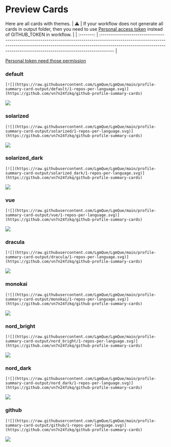
# Preview Cards

Here are all cards with themes.
| :warning: | If your workflow does not generate all cards in output folder, then you need to use [Personal access token](https://docs.github.com/en/actions/configuring-and-managing-workflows/creating-and-storing-encrypted-secrets) instead of GITHUB_TOKEN in workflow. |
| :-------: | :------------------------------------------------------------------------------------------------------------------------------------------------------------------------------------------------------------------------------------------------ |

[Personal token need those permission](https://github.com/vn7n24fzkq/github-profile-summary-cards/wiki/Personal-access-token-permissions)


### default


```
[![](https://raw.githubusercontent.com/LgmQue/LgmQue/main/profile-summary-card-output/default/1-repos-per-language.svg)](https://github.com/vn7n24fzkq/github-profile-summary-cards)
```
![](https://raw.githubusercontent.com/LgmQue/LgmQue/main/profile-summary-card-output/default/1-repos-per-language.svg)


### solarized


```
[![](https://raw.githubusercontent.com/LgmQue/LgmQue/main/profile-summary-card-output/solarized/1-repos-per-language.svg)](https://github.com/vn7n24fzkq/github-profile-summary-cards)
```
![](https://raw.githubusercontent.com/LgmQue/LgmQue/main/profile-summary-card-output/solarized/1-repos-per-language.svg)


### solarized_dark


```
[![](https://raw.githubusercontent.com/LgmQue/LgmQue/main/profile-summary-card-output/solarized_dark/1-repos-per-language.svg)](https://github.com/vn7n24fzkq/github-profile-summary-cards)
```
![](https://raw.githubusercontent.com/LgmQue/LgmQue/main/profile-summary-card-output/solarized_dark/1-repos-per-language.svg)


### vue


```
[![](https://raw.githubusercontent.com/LgmQue/LgmQue/main/profile-summary-card-output/vue/1-repos-per-language.svg)](https://github.com/vn7n24fzkq/github-profile-summary-cards)
```
![](https://raw.githubusercontent.com/LgmQue/LgmQue/main/profile-summary-card-output/vue/1-repos-per-language.svg)


### dracula


```
[![](https://raw.githubusercontent.com/LgmQue/LgmQue/main/profile-summary-card-output/dracula/1-repos-per-language.svg)](https://github.com/vn7n24fzkq/github-profile-summary-cards)
```
![](https://raw.githubusercontent.com/LgmQue/LgmQue/main/profile-summary-card-output/dracula/1-repos-per-language.svg)


### monokai


```
[![](https://raw.githubusercontent.com/LgmQue/LgmQue/main/profile-summary-card-output/monokai/1-repos-per-language.svg)](https://github.com/vn7n24fzkq/github-profile-summary-cards)
```
![](https://raw.githubusercontent.com/LgmQue/LgmQue/main/profile-summary-card-output/monokai/1-repos-per-language.svg)


### nord_bright


```
[![](https://raw.githubusercontent.com/LgmQue/LgmQue/main/profile-summary-card-output/nord_bright/1-repos-per-language.svg)](https://github.com/vn7n24fzkq/github-profile-summary-cards)
```
![](https://raw.githubusercontent.com/LgmQue/LgmQue/main/profile-summary-card-output/nord_bright/1-repos-per-language.svg)


### nord_dark


```
[![](https://raw.githubusercontent.com/LgmQue/LgmQue/main/profile-summary-card-output/nord_dark/1-repos-per-language.svg)](https://github.com/vn7n24fzkq/github-profile-summary-cards)
```
![](https://raw.githubusercontent.com/LgmQue/LgmQue/main/profile-summary-card-output/nord_dark/1-repos-per-language.svg)


### github


```
[![](https://raw.githubusercontent.com/LgmQue/LgmQue/main/profile-summary-card-output/github/1-repos-per-language.svg)](https://github.com/vn7n24fzkq/github-profile-summary-cards)
```
![](https://raw.githubusercontent.com/LgmQue/LgmQue/main/profile-summary-card-output/github/1-repos-per-language.svg)

